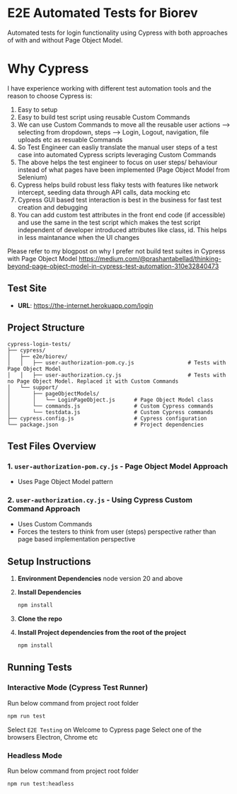 # E2E Automated Tests for Biorev

Automated tests for login functionality using Cypress with both approaches of with and without Page Object Model.

# Why Cypress
I have experience working with different test automation tools and the reason to choose Cypress is:
1. Easy to setup
2. Easy to build test script using reusable Custom Commands
3. We can use Custom Commands to move all the reusable user actions --> selecting from dropdown, steps --> Login, Logout, navigation, file uploads etc as resuable Commands
4. So Test Engineer can easliy translate the manual user steps of a test case into automated Cypress scripts leveraging Custom Commands
5. The above helps the test engineer to focus on user steps/ behaviour instead of what pages have been implemented (Page Object Model from Selenium)
6. Cypress helps build robust less flaky tests with features like network intercept, seeding data through API calls, data mocking etc
7. Cypress GUI based test interaction is best in the business for fast test creation and debugging
8. You can add custom test attributes in the front end code (if accessible) and use the same in the test script which makes the test script independent of developer introduced attributes like class, id. This helps in less maintanance when the UI changes

Please refer to my blogpost on why I prefer not build test suites in Cypress with Page Object Model
https://medium.com/@prashantabellad/thinking-beyond-page-object-model-in-cypress-test-automation-310e32840473

## Test Site

- **URL**: https://the-internet.herokuapp.com/login

## Project Structure

```
cypress-login-tests/
├── cypress/
│   ├── e2e/biorev/
│   │   ├── user-authorization-pom.cy.js                 # Tests with Page Object Model
│   │   ├── user-authorization.cy.js                     # Tests with no Page Object Model. Replaced it with Custom Commands
│   └── support/
│       ├── pageObjectModels/
│       │   └── LoginPageObject.js      # Page Object Model class
│       └── commands.js                 # Custom Cypress commands
│       └── testdata.js                 # Custom Cypress commands
├── cypress.config.js                   # Cypress configuration
└── package.json                        # Project dependencies
```

## Test Files Overview

### 1. `user-authorization-pom.cy.js` - Page Object Model Approach

- Uses Page Object Model pattern

### 2. `user-authorization.cy.js` - Using Cypress Custom Command Approach

- Uses Custom Commands
- Forces the testers to think from user (steps) perspective rather than page based implementation perspective

## Setup Instructions

1. **Environment Dependencies**
   node version 20 and above

1. **Install Dependencies**

   ```bash
   npm install
   ```

2. **Clone the repo**

3. **Install Project dependencies from the root of the project** 
   ```bash
   npm install 
   ```

## Running Tests

### Interactive Mode (Cypress Test Runner)
Run below command from project root folder

```bash
npm run test
```

Select `E2E Testing` on Welcome to Cypress page
Select one of the browsers Electron, Chrome etc

### Headless Mode
Run below command from project root folder

```bash
npm run test:headless
```
